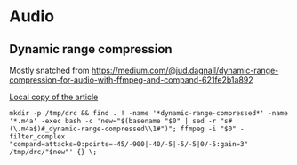 # Audio

## Dynamic range compression

Mostly snatched from <https://medium.com/@jud.dagnall/dynamic-range-compression-for-audio-with-ffmpeg-and-compand-621fe2b1a892>

[Local copy of the article](./Dynamic%20Range%20Compression%20for%20audio%20with%20ffmpeg%20and%20compand%20_%20by%20Jud%20Dagnall%20_%20Medium%20(2022-12-16%209_12_45%20AM).html)

```text
mkdir -p /tmp/drc && find . ! -name '*dynamic-range-compressed*' -name '*.m4a' -exec bash -c 'new="$(basename "$0" | sed -r "s#(\.m4a$)#_dynamic-range-compressed\\1#")"; ffmpeg -i "$0" -filter_complex "compand=attacks=0:points=-45/-900|-40/-5|-5/-5|0/-5:gain=3" /tmp/drc/"$new"' {} \;
```

